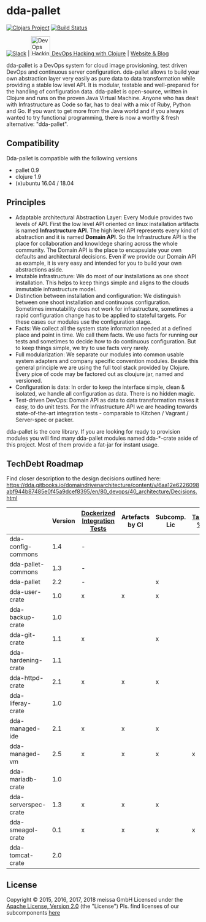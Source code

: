 # dda-pallet
[![Clojars Project](https://img.shields.io/clojars/v/dda/dda-pallet.svg)](https://clojars.org/dda/dda-pallet)
[![Build Status](https://travis-ci.org/DomainDrivenArchitecture/dda-pallet.svg?branch=master)](https://travis-ci.org/DomainDrivenArchitecture/dda-pallet)

[![Slack](https://img.shields.io/badge/chat-clojurians-green.svg?style=flat)](https://clojurians.slack.com/messages/#dda-pallet/) | [<img src="https://domaindrivenarchitecture.org/img/meetup.svg" width=50 alt="DevOps Hacking with Clojure Meetup"> DevOps Hacking with Clojure](https://www.meetup.com/de-DE/preview/dda-pallet-DevOps-Hacking-with-Clojure) | [Website & Blog](https://domaindrivenarchitecture.org)

dda-pallet is a DevOps system for cloud image provisioning, test driven DevOps and continuous server configuration. dda-pallet allows to build your own abstraction layer very easily as pure data to data transformation while providing a stable low level API. It is modular, testable and well-prepared for the handling of configuration data. dda-pallet is open-source, written in Clojure and runs on the proven Java Virtual Machine. Anyone who has dealt with Infrastructure as Code so far, has to deal with a mix of Ruby, Python and Go. If you want to get more from the Java world and if you always wanted to try functional programming, there is now a worthy & fresh alternative: "dda-pallet".

## Compatibility
Dda-pallet is compatible with the following versions
 * pallet 0.9
 * clojure 1.9
 * (x)ubuntu 16.04 / 18.04

## Principles
  * Adaptable architectural Abstraction Layer: Every Module provides two levels of API. First the low level API oriented on linux installation artifacts is named **Infrastructure API**. The  high level API represents every kind of abstraction and it is named **Domain API**. So the Infrastructure API is the place for collaboration and knowldege sharing across the whole community. The Domain API is the place to encapsulate your own defaults and architectural decisions. Even if we provide our Domain API as example, it is very easy and intended for you to build your own abstractions aside.
 * Imutable infrastructure: We do most of our installations as one shoot installation. This helps to keep things simple and aligns to the clouds immutable infrastructure model.
 * Distinction between installation and configuration: We distinguish between one shoot installation and continuous configuration. Sometimes immutability does not work for infrastructure, sometimes a rapid configuration change has to be applied to stateful targets. For these cases our modules use the configuration stage.
 * Facts: We collect all the system state information needed at a defined place and point in time. We call them facts. We use facts for running our tests and sometimes to decide how to do continuous configuration. But to keep things simple, we try to use facts very rarely.
 * Full modularization: We separate our modules into common usable system adapters and company specific convention modules. Beside this general principle we are using the full tool stack provided by Clojure. Every pice of code may be factored out as cloujure jar, named and versioned.
 * Configuration is data: In order to keep the interface simple, clean & isolated, we handle all configuration as data. There is no hidden magic.
 * Test-driven DevOps: Domain API as data to data transformation makes it easy, to do unit tests. For the Infrastructure API we are heading towards state-of-the-art integration tests - comparable to Kitchen / Vagrant / Server-spec or packer.

dda-pallet is the core library. If you are looking for ready to provision modules you will find many dda-pallet modules named dda-\*-crate aside of this project. Most of them provide a fat-jar for instant usage.

## TechDebt Roadmap

Find closer description to the design decisions outlined here: https://dda.gitbooks.io/domaindrivenarchitecture/content/v/6aa12e6226098abf944b87485e0f45a9dcef8395/en/80_devops/40_architecture/Decisions.html

| | Version | [Dockerized Integration Tests](https://github.com/DomainDrivenArchitecture/dda-httpd-crate/commit/116d3f8fabcbe9b15eeee65b8d2ada15fe2143f5) | Artefacts by CI | Subcomp. Lic | [Target %s](https://github.com/DomainDrivenArchitecture/dda-managed-vm/commit/0f25a59a46e372ed6fd4a3d1fbbabd920dd9f01e) | [break on error](https://github.com/DomainDrivenArchitecture/dda-managed-vm/commit/cc116493ebcf01b9d5d24aafd7410261d6565663) |
| --- | --- |  --------------------------- | --------------- | ------------ | ----------- | ----------- |
| dda-config-commons  | 1.4 | - |   |   |   |   |
| dda-pallet-commons  | 1.3 | - |   |   |   |   |
| dda-pallet          | 2.2 | - |   | x |   |   |
| dda-user-crate      | 1.0 | x | x | x |   |   |
| dda-backup-crate    | 1.0 |   |   |   |   |   |
| dda-git-crate       | 1.1 | x |   | x |   |   |
| dda-hardening-crate | 1.1 |   |   |   |   |   |
| dda-httpd-crate     | 2.1 | x | x | x |   |   |
| dda-liferay-crate   | 1.0 |   |   |   |   |   |
| dda-managed-ide     | 2.1 | x | x | x |   |   |
| dda-managed-vm      | 2.5 | x | x | x | x | x |
| dda-mariadb-crate   | 1.0 |   |   |   |   |   |
| dda-serverspec-crate| 1.3 | x | x | x |   |   |
| dda-smeagol-crate   | 0.1 | x | x | x | x |   |
| dda-tomcat-crate    | 2.0 |   |   |   |   |   |

## License

Copyright © 2015, 2016, 2017, 2018 meissa GmbH
Licensed under the [Apache License, Version 2.0](LICENSE) (the "License")
Pls. find licenses of our subcomponents [here](doc/SUBCOMPONENT_LICENSE)
